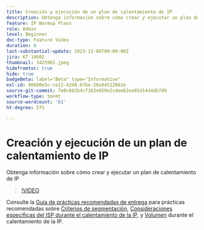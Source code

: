 ```yaml
---
title: Creación y ejecución de un plan de calentamiento de IP
description: Obtenga información sobre cómo crear y ejecutar un plan de calentamiento de IP
feature: IP Warmup Plans
role: Admin
level: Beginner
doc-type: Feature Video
duration: 0
last-substantial-update: 2023-12-06T00:00:00Z
jira: KT-14602
thumbnail: 3425965.jpeg
hidefromtoc: true
hide: true
badgeBeta: label="Beta" type="Informative"
exl-id: 90b80e5c-ce12-4298-b7be-20a94512062e
source-git-commit: 7e8c682b4c7163e659e2cdee62ea05d14d4db7d9
workflow-type: tm+mt
source-wordcount: '61'
ht-degree: 57%

---
```


# Creación y ejecución de un plan de calentamiento de IP

Obtenga información sobre cómo crear y ejecutar un plan de calentamiento de IP

>[!VIDEO](https://video.tv.adobe.com/v/3425965/?learn=on)

Consulte la [Guía de prácticas recomendadas de entrega](https://experienceleague.adobe.com/en/docs/deliverability-learn/deliverability-best-practice-guide/introduction) para prácticas recomendadas sobre [Criterios de segmentación](https://experienceleague.adobe.com/en/docs/deliverability-learn/deliverability-best-practice-guide/transition-process/targeting-criteria), [Consideraciones específicas del ISP durante el calentamiento de la IP](https://experienceleague.adobe.com/en/docs/deliverability-learn/deliverability-best-practice-guide/transition-process/isp-specific-considerations-during-ip-warming), y [Volumen](https://experienceleague.adobe.com/en/docs/deliverability-learn/deliverability-best-practice-guide/transition-process/volume) durante el calentamiento de la IP.
